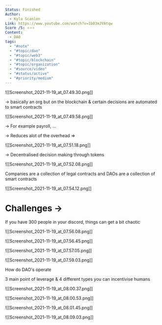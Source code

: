 ```yaml
---
Status: Finished
Author:
  - Kyla Scanlon
Link: https://www.youtube.com/watch?v=1b03mJVAtqw
Score /5: ⭐️⭐️⭐️
Content:
  - DAO
tags:
  - "#note"
  - "#topic/dao"
  - "#topic/web3"
  - "#topic/blockchain"
  - "#topic/organization"
  - "#source/video"
  - "#status/active"
  - "#priority/medium"
---
```

![[Screenshot_2021-11-19_at_07.49.30.png]]

→ basically an org but on the blockchain & certain decisions are automated to smart contracts

![[Screenshot_2021-11-19_at_07.49.58.png]]

→ For example payroll, ...

→ Reduces alot of the overhead ⇒

![[Screenshot_2021-11-19_at_07.51.18.png]]

→ Decentralised decision making through tokens

![[Screenshot_2021-11-19_at_07.52.08.png]]

Companies are a collection of legal contracts and DAOs are a collection of smart contracts

![[Screenshot_2021-11-19_at_07.54.12.png]]

# Challenges →

If you have 300 people in your discord, things can get a bit chaotic

![[Screenshot_2021-11-19_at_07.56.08.png]]

![[Screenshot_2021-11-19_at_07.56.45.png]]

![[Screenshot_2021-11-19_at_07.57.05.png]]

![[Screenshot_2021-11-19_at_07.59.03.png]]

How do DAO's operate

3 main point of leverage & 4 different types you can incentivise humans

![[Screenshot_2021-11-19_at_08.00.37.png]]

![[Screenshot_2021-11-19_at_08.00.53.png]]

![[Screenshot_2021-11-19_at_08.01.45.png]]

![[Screenshot_2021-11-19_at_08.09.03.png]]
